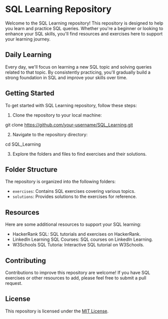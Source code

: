 
# SQL Learning Repository

Welcome to the SQL Learning repository! This repository is designed to help you learn and practice SQL queries. Whether you're a beginner or looking to enhance your SQL skills, you'll find resources and exercises here to support your learning journey.

## Daily Learning

Every day, we'll focus on learning a new SQL topic and solving queries related to that topic. By consistently practicing, you'll gradually build a strong foundation in SQL and improve your skills over time.

## Getting Started

To get started with SQL Learning repository, follow these steps:

1. Clone the repository to your local machine:

git clone https://github.com/your-username/SQL_Learning.git

2. Navigate to the repository directory:

cd SQL_Learning

3. Explore the folders and files to find exercises and their solutions.

## Folder Structure

The repository is organized into the following folders:

- `exercises`: Contains SQL exercises covering various topics.
- `solutions`: Provides solutions to the exercises for reference.

## Resources

Here are some additional resources to support your SQL learning:

- HackerRank SQL: SQL tutorials and exercises on HackerRank.
- LinkedIn Learning SQL Courses: SQL courses on LinkedIn Learning.
- W3Schools SQL Tutoria: Interactive SQL tutorial on W3Schools.

## Contributing

Contributions to improve this repository are welcome! If you have SQL exercises or other resources to add, please feel free to submit a pull request.

## License

This repository is licensed under the [MIT License](LICENSE).
